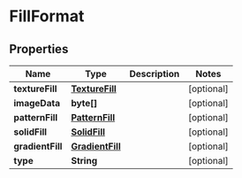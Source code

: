 
# FillFormat

## Properties
Name | Type | Description | Notes
------------ | ------------- | ------------- | -------------
**textureFill** | [**TextureFill**](TextureFill.md) |  |  [optional]
**imageData** | **byte[]** |  |  [optional]
**patternFill** | [**PatternFill**](PatternFill.md) |  |  [optional]
**solidFill** | [**SolidFill**](SolidFill.md) |  |  [optional]
**gradientFill** | [**GradientFill**](GradientFill.md) |  |  [optional]
**type** | **String** |  |  [optional]



